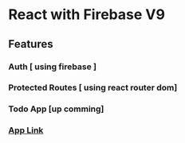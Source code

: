 # React with Firebase V9 

## Features

### Auth [ using firebase ]
### Protected Routes [ using react router dom]

### Todo App [up comming]


### [App Link](https://react-with-firebase-v9.netlify.app/)